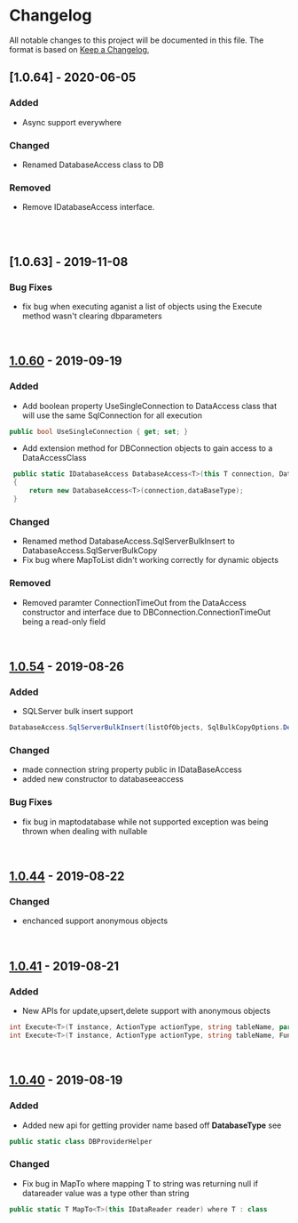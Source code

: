 # Changelog
All notable changes to this project will be documented in this file.
The format is based on [Keep a Changelog](https://keepachangelog.com/en/1.0.0/),


## [1.0.64] - 2020-06-05
### Added
*   Async support everywhere 

### Changed 
*   Renamed DatabaseAccess class to DB

### Removed 
*   Remove IDatabaseAccess interface.
<br/>



<br/>


## [1.0.63] - 2019-11-08
### Bug Fixes
*   fix bug  when executing aganist a list of objects using the Execute method wasn't clearing dbparameters 

<br/>


## [1.0.60] - 2019-09-19
### Added
- Add boolean property UseSingleConnection to DataAccess class that will use the same SqlConnection for all execution
~~~csharp
public bool UseSingleConnection { get; set; }
~~~
- Add extension method for DBConnection objects to gain access to a DataAccessClass
~~~csharp
 public static IDatabaseAccess DatabaseAccess<T>(this T connection, DataBaseType? dataBaseType = null) where T : DbConnection, new()
 {
     return new DatabaseAccess<T>(connection,dataBaseType);
 }
~~~ 

### Changed 
*   Renamed method DatabaseAccess.SqlServerBulkInsert to DatabaseAccess.SqlServerBulkCopy
*   Fix bug where MapToList didn't working correctly for dynamic objects

### Removed 
*   Removed paramter ConnectionTimeOut from the DataAccess constructor and interface due to DBConnection.ConnectionTimeOut being a read-only field

<br/>


## [1.0.54] - 2019-08-26
### Added
- SQLServer bulk insert support 
~~~csharp
DatabaseAccess.SqlServerBulkInsert(listOfObjects, SqlBulkCopyOptions.Default);
~~~

### Changed 
*   made connection string property public in IDataBaseAccess
*   added new constructor to databaseeaccess

### Bug Fixes
*   fix bug in maptodatabase while not supported exception was being thrown when dealing with nullable<T> 

<br/>

## [1.0.44] - 2019-08-22
### Changed 
- enchanced support anonymous objects

<br/>

## [1.0.41] - 2019-08-21
### Added 
- New APIs for update,upsert,delete support with anonymous objects
~~~csharp
int Execute<T>(T instance, ActionType actionType, string tableName, params Expression<Func<T, object>>[] keyFields) where T : class;
int Execute<T>(T instance, ActionType actionType, string tableName, Func<object, string> xmlSerializer, Func<object, string> jsonSerializer, Func<object, string> csvSerializer, params Expression<Func<T, object>>[] keyFields) where T : class;
~~~
<br/>

## [1.0.40] - 2019-08-19
### Added
- Added new api for getting provider name based off **DatabaseType**
see 
~~~csharp
public static class DBProviderHelper
~~~

### Changed
- Fix bug in MapTo where mapping T to string was returning null if datareader value was a type other than string
~~~csharp
public static T MapTo<T>(this IDataReader reader) where T : class
~~~



[1.0.40]: https://github.com/olivierlacan/keep-a-changelog/releases/tag/v1.0.40
[1.0.41]: https://github.com/olivierlacan/keep-a-changelog/releases/tag/v1.0.41
[1.0.44]: https://github.com/olivierlacan/keep-a-changelog/releases/tag/v1.0.44
[1.0.54]: https://github.com/olivierlacan/keep-a-changelog/releases/tag/v1.0.54
[1.0.60]: https://github.com/olivierlacan/keep-a-changelog/releases/tag/v1.0.60


